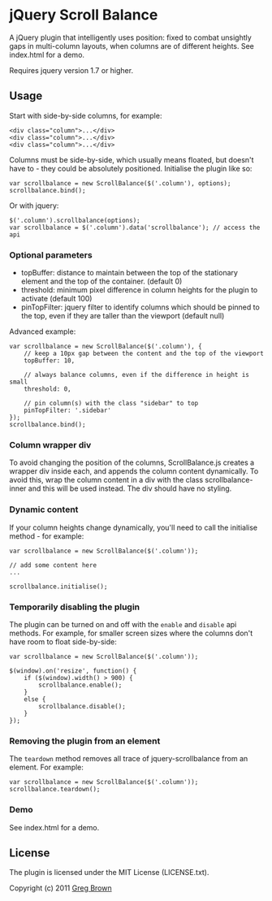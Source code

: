 # jQuery Scroll Balance

A jQuery plugin that intelligently uses position: fixed to combat unsightly gaps 
in multi-column layouts, when columns are of different heights. See index.html 
for a demo.

Requires jquery version 1.7 or higher.

## Usage

Start with side-by-side columns, for example:
    
    <div class="column">...</div>
    <div class="column">...</div>
    <div class="column">...</div>

Columns must be side-by-side, which usually means floated, but doesn't have to -
they could be absolutely positioned.
Initialise the plugin like so:

    var scrollbalance = new ScrollBalance($('.column'), options);
    scrollbalance.bind();
    
Or with jquery:

    $('.column').scrollbalance(options);
    var scrollbalance = $('.column').data('scrollbalance'); // access the api


### Optional parameters

- topBuffer: distance to maintain between the top of the stationary element 
             and the top of the container. (default 0)
- threshold: minimum pixel difference in column heights for the plugin to 
             activate (default 100)
- pinTopFilter: jquery filter to identify columns which should be pinned to 
                the top, even if they are taller than the viewport (default 
                null)

Advanced example:
    
    var scrollbalance = new ScrollBalance($('.column'), {
        // keep a 10px gap between the content and the top of the viewport
        topBuffer: 10,
        
        // always balance columns, even if the difference in height is small
        threshold: 0,
        
        // pin column(s) with the class "sidebar" to top
        pinTopFilter: '.sidebar'
    });
    scrollbalance.bind();

### Column wrapper div

To avoid changing the position of the columns, ScrollBalance.js creates a 
wrapper div inside each, and appends the column content dynamically. To avoid
this, wrap the column content in a div with the class scrollbalance-inner and
this will be used instead. The div should have no styling.

### Dynamic content

If your column heights change dynamically, you'll need to call the initialise
method - for example:

    var scrollbalance = new ScrollBalance($('.column'));
    
    // add some content here
    ...
    
    scrollbalance.initialise();


### Temporarily disabling the plugin

The plugin can be turned on and off with the `enable` and `disable` api
methods. For example, for smaller screen sizes where the columns don't have
room to float side-by-side:
  
    var scrollbalance = new ScrollBalance($('.column'));

    $(window).on('resize', function() {
        if ($(window).width() > 900) {
            scrollbalance.enable();
        }
        else {
            scrollbalance.disable();                    
        }
    });


### Removing the plugin from an element

The `teardown` method removes all trace of jquery-scrollbalance from an element.
For example:
    
    var scrollbalance = new ScrollBalance($('.column'));
    scrollbalance.teardown();


### Demo

See index.html for a demo.

## License

The plugin is licensed under the MIT License (LICENSE.txt).

Copyright (c) 2011 [Greg Brown](http://gregbrown.co.nz)
